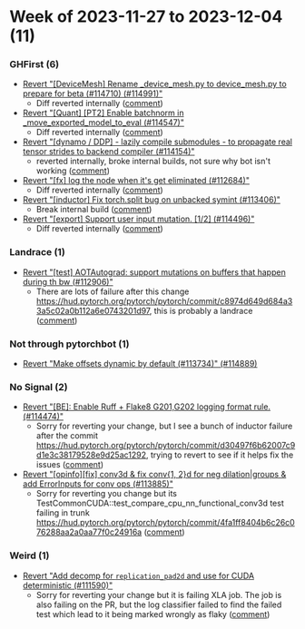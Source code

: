 # Week of 2023-11-27 to 2023-12-04 (11)

### GHFirst (6)

- [Revert "[DeviceMesh] Rename _device_mesh.py to device_mesh.py to prepare for beta (#114710) (#114991)"](https://github.com/pytorch/pytorch/commit/3a2e2044cd36c1c300039aa915863b3e74df396b)
  - Diff reverted internally ([comment](https://github.com/pytorch/pytorch/pull/114991#issuecomment-1837214567))
- [Revert "[Quant] [PT2] Enable batchnorm in _move_exported_model_to_eval (#114547)"](https://github.com/pytorch/pytorch/commit/c6e975bc0e33e60c4d083535603c5e08436443a8)
  - Diff reverted internally ([comment](https://github.com/pytorch/pytorch/pull/114547#issuecomment-1836612143))
- [Revert "[dynamo / DDP] - lazily compile submodules - to propagate real tensor strides to backend compiler (#114154)"](https://github.com/pytorch/pytorch/commit/e38a3a6079a3861b4bc9f256120ec661f34e726d)
  - reverted internally, broke internal builds, not sure why bot isn't working ([comment](https://github.com/pytorch/pytorch/pull/114154#issuecomment-1832496040))
- [Revert "[fx] log the node when it's get eliminated (#112684)"](https://github.com/pytorch/pytorch/commit/7c8d3639cf5aa314a1a37745967c0ed1857c00dc)
  - Diff reverted internally ([comment](https://github.com/pytorch/pytorch/pull/112684#issuecomment-1831198778))
- [Revert "[inductor] Fix torch.split bug on unbacked symint (#113406)"](https://github.com/pytorch/pytorch/commit/ccb1de3595fad0d8dc1f9269130dede16547fb77)
  - Break internal build ([comment](https://github.com/pytorch/pytorch/pull/113406#issuecomment-1827727411))
- [Revert "[export] Support user input mutation. [1/2] (#114496)"](https://github.com/pytorch/pytorch/commit/fa1ccc34c4f65756bc50c3e3ab135c88b175b18c)
  - Diff reverted internally ([comment](https://github.com/pytorch/pytorch/pull/114496#issuecomment-1827289635))

### Landrace (1)

- [Revert "[test] AOTAutograd: support mutations on buffers that happen during th bw (#112906)"](https://github.com/pytorch/pytorch/commit/48820c928ce1822565821db3e73d4ee79a2508a1)
  - There are lots of failure after this change https://hud.pytorch.org/pytorch/pytorch/commit/c8974d649d684a33a5c02a0b112a6e0743201d97, this is probably a landrace ([comment](https://github.com/pytorch/pytorch/pull/112906#issuecomment-1831016362))

### Not through pytorchbot (1)

- [Revert "Make offsets dynamic by default (#113734)" (#114889)](https://github.com/pytorch/pytorch/commit/3fc58a6bbe7eb0f7046510363ed38afdf48759ba)

### No Signal (2)

- [Revert "[BE]: Enable Ruff + Flake8 G201,G202 logging format rule. (#114474)"](https://github.com/pytorch/pytorch/commit/8232d4d1c3a2f5468aa459ff823b041557dd1934)
  - Sorry for reverting your change, but I see a bunch of inductor failure after the commit https://hud.pytorch.org/pytorch/pytorch/commit/d30497f6b62007c9d1e3c38179528e9d25ac1292, trying to revert to see if it helps fix the issues ([comment](https://github.com/pytorch/pytorch/pull/114474#issuecomment-1827271887))
- [Revert "[opinfo][fix] conv3d & fix conv{1, 2}d for neg dilation|groups & add ErrorInputs for conv ops (#113885)"](https://github.com/pytorch/pytorch/commit/150aaf46cab1d4bc3e4e1cecfbb66d0612f73cbb)
  - Sorry for reverting you change but its TestCommonCUDA::test_compare_cpu_nn_functional_conv3d test failing in trunk https://hud.pytorch.org/pytorch/pytorch/commit/4fa1ff8404b6c26c076288aa2a0aa77f0c24916a ([comment](https://github.com/pytorch/pytorch/pull/113885#issuecomment-1827268473))

### Weird (1)

- [Revert "Add decomp for `replication_pad2d` and use for CUDA deterministic (#111590)"](https://github.com/pytorch/pytorch/commit/013675ff59ff0743e68494cfabf39e848ef057f0)
  - Sorry for reverting your change but it is failing XLA job.  The job is also failing on the PR, but the log classifier failed to find the failed test which lead to it being marked wrongly as flaky ([comment](https://github.com/pytorch/pytorch/pull/111590#issuecomment-1833004794))
